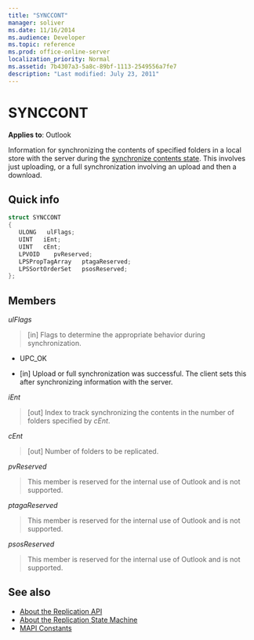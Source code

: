 ```yaml
---
title: "SYNCCONT"
manager: soliver
ms.date: 11/16/2014
ms.audience: Developer
ms.topic: reference
ms.prod: office-online-server
localization_priority: Normal
ms.assetid: 7b4307a3-5a8c-89bf-1113-2549556a7fe7
description: "Last modified: July 23, 2011"
---
```


# SYNCCONT

**Applies to**: Outlook 
  
Information for synchronizing the contents of specified folders in a local store with the server during the [synchronize contents state](synchronize-contents-state.md). This involves just uploading, or a full synchronization involving an upload and then a download.
  
## Quick info

```cpp
struct SYNCCONT 
{ 
   ULONG   ulFlags; 
   UINT   iEnt; 
   UINT   cEnt; 
   LPVOID    pvReserved; 
   LPSPropTagArray   ptagaReserved; 
   LPSSortOrderSet   psosReserved; 
};
```

## Members

_ulFlags_
  
> [in] Flags to determine the appropriate behavior during synchronization.
    
  - UPC_OK
    
  - [in] Upload or full synchronization was successful. The client sets this after synchronizing information with the server.
    
_iEnt_
  
> [out] Index to track synchronizing the contents in the number of folders specified by  _cEnt_.
    
_cEnt_
  
> [out] Number of folders to be replicated.
    
_pvReserved_
  
> This member is reserved for the internal use of Outlook and is not supported. 
    
_ptagaReserved_
  
> This member is reserved for the internal use of Outlook and is not supported. 
    
_psosReserved_
  
> This member is reserved for the internal use of Outlook and is not supported. 
    
## See also

- [About the Replication API](about-the-replication-api.md)
- [About the Replication State Machine](about-the-replication-state-machine.md)
- [MAPI Constants](mapi-constants.md)

